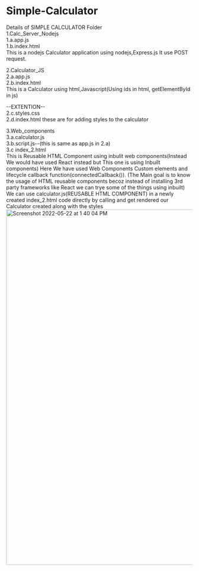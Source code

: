 # Simple-Calculator

Details of SIMPLE CALCULATOR Folder<br/>
1.Calc_Server_Nodejs<br/>
1.a.app.js<br/>
1.b.index.html<br/>
This is a nodejs Calculator application using nodejs,Express.js It use POST request.<br/>

2.Calculator_JS<br/>
2.a.app.js<br/>
2.b.index.html<br/>
This is a Calculator using html,Javascript(Using ids in html, getElementById in js)<br/>

--EXTENTION--<br/>
2.c.styles.css <br/>
2.d.index.html these are for adding styles to the calculator<br/>

3.Web_components<br/>
3.a.calculator.js<br/>
3.b.script.js--(this is same as app.js in 2.a)<br/>
3.c index_2.html<br/>
This is Reusable HTML Component using inbulit web components(Instead We would have used React instead but This one is using Inbuilt components)
Here We have used Web Components Custom elements and lifecycle callback function(connectedCallback()).
(The Main goal is to know the usage of HTML reusable components becoz instead of installing 3rd party frameworks like React we can trye some of the things using inbuilt)<br/>
We can use calculator.js(REUSABLE HTML COMPONENT) in a newly created index_2.html code directly by calling <calculator-component> and get rendered our Calculator created along with the styles<img width="961" alt="Screenshot 2022-05-22 at 1 40 04 PM" src="https://user-images.githubusercontent.com/105914357/169685244-d5d35c83-95b2-4c98-a0a0-0e0a8489297a.png">

